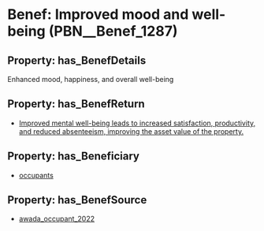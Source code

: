 # Benef: __Improved mood and well-being__ (PBN__Benef_1287)

## Property: has_BenefDetails

Enhanced mood, happiness, and overall well-being

## Property: has_BenefReturn

* [Improved mental well-being leads to increased satisfaction, productivity, and reduced absenteeism, improving the asset value of the property.](../BenefReturn/PBN__BenefReturn_1452)

## Property: has_Beneficiary

* [occupants](../Stakeholder/PBN__Stakeholder_92)

## Property: has_BenefSource

* [awada_occupant_2022](../Article/PBN__Article_273)

